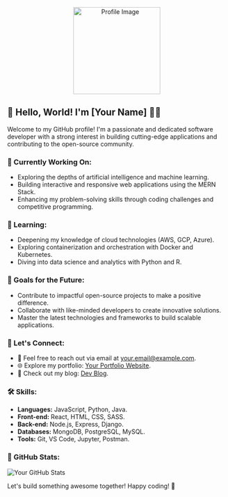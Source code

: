 <div align="center">
  <img src="https://your-image-url-here" alt="Profile Image" width="200"/>
</div>

## 👋 Hello, World! I'm [Your Name] 👨‍💻

Welcome to my GitHub profile! I'm a passionate and dedicated software developer with a strong interest in building cutting-edge applications and contributing to the open-source community.

### 🔭 Currently Working On:

- Exploring the depths of artificial intelligence and machine learning.
- Building interactive and responsive web applications using the MERN Stack.
- Enhancing my problem-solving skills through coding challenges and competitive programming.

### 🌱 Learning:

- Deepening my knowledge of cloud technologies (AWS, GCP, Azure).
- Exploring containerization and orchestration with Docker and Kubernetes.
- Diving into data science and analytics with Python and R.

### 🚀 Goals for the Future:

- Contribute to impactful open-source projects to make a positive difference.
- Collaborate with like-minded developers to create innovative solutions.
- Master the latest technologies and frameworks to build scalable applications.

### 💬 Let's Connect:

- 📧 Feel free to reach out via email at [your.email@example.com](mailto:your.email@example.com).
- 🌐 Explore my portfolio: [Your Portfolio Website](https://your-portfolio-website.com).
- 📝 Check out my blog: [Dev Blog](https://devblog.example.com).

### :hammer_and_wrench: Skills:

- **Languages:** JavaScript, Python, Java.
- **Front-end:** React, HTML, CSS, SASS.
- **Back-end:** Node.js, Express, Django.
- **Databases:** MongoDB, PostgreSQL, MySQL.
- **Tools:** Git, VS Code, Jupyter, Postman.

### 🌟 GitHub Stats:

![Your GitHub Stats](https://github-readme-stats.vercel.app/api?username=your-github-username&show_icons=true&hide_title=true&count_private=true&hide=issues)

Let's build something awesome together! Happy coding! 🚀
